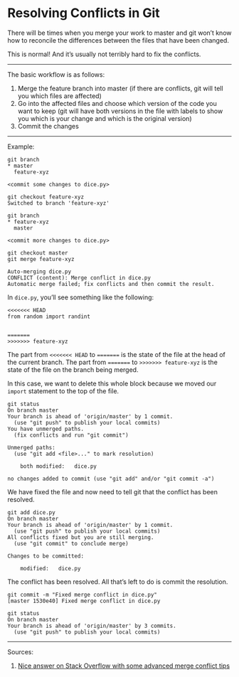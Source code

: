 # Resolving Conflicts in Git

There will be times when you merge your work to master and git won’t know how to reconcile the differences between the files that have been changed.

This is normal! And it’s usually not terribly hard to fix the conflicts.

------

The basic workflow is as follows:

1. Merge the feature branch into master (if there are conflicts, git will tell you which files are affected)
1. Go into the affected files and choose which version of the code you want to keep (git will have both versions in the file with labels to show you which is your change and which is the original version)
1. Commit the changes

------

Example:

    git branch
    * master
      feature-xyz

    <commit some changes to dice.py>

    git checkout feature-xyz
    Switched to branch 'feature-xyz'

    git branch
    * feature-xyz
      master

    <commit more changes to dice.py>

    git checkout master
    git merge feature-xyz

    Auto-merging dice.py
    CONFLICT (content): Merge conflict in dice.py
    Automatic merge failed; fix conflicts and then commit the result.

In `dice.py`, you’ll see something like the following:

    <<<<<<< HEAD
    from random import randint


    =======
    >>>>>>> feature-xyz

The part from `<<<<<<< HEAD` to `=======` is the state of the file at the head of the current branch. The part from `=======` to `>>>>>>> feature-xyz` is the state of the file on the branch being merged.

In this case, we want to delete this whole block because we moved our `import` statement to the top of the file.

    git status
    On branch master
    Your branch is ahead of 'origin/master' by 1 commit.
      (use "git push" to publish your local commits)
    You have unmerged paths.
      (fix conflicts and run "git commit")
    
    Unmerged paths:
      (use "git add <file>..." to mark resolution)
    
    	both modified:   dice.py
    
    no changes added to commit (use "git add" and/or "git commit -a")

We have fixed the file and now need to tell git that the conflict has been resolved.

    git add dice.py
    On branch master
    Your branch is ahead of 'origin/master' by 1 commit.
      (use "git push" to publish your local commits)
    All conflicts fixed but you are still merging.
      (use "git commit" to conclude merge)
    
    Changes to be committed:
    
    	modified:   dice.py

The conflict has been resolved. All that’s left to do is commit the resolution.

    git commit -m "Fixed merge conflict in dice.py"
    [master 1530e40] Fixed merge conflict in dice.py

    git status
    On branch master
    Your branch is ahead of 'origin/master' by 3 commits.
      (use "git push" to publish your local commits)

------

Sources:

1. [Nice answer on Stack Overflow with some advanced merge conflict tips](http://stackoverflow.com/a/7589612/11577)